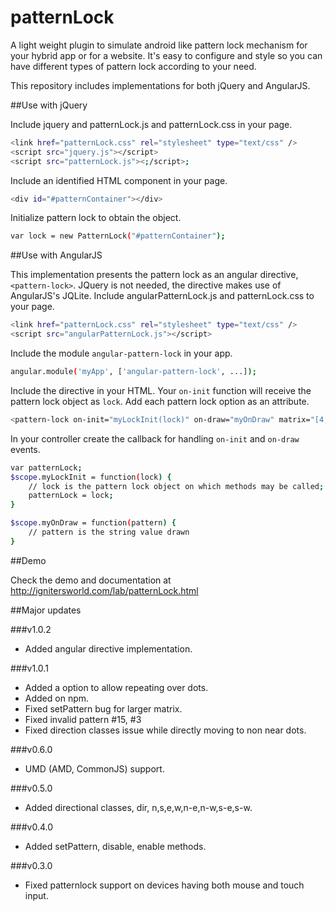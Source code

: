 patternLock
===========

A light weight plugin to simulate android like pattern lock mechanism for your hybrid app or for a website. It's easy to configure and style so you can have different types of pattern lock according to your need.

This repository includes implementations for both jQuery and AngularJS.

##Use with jQuery

Include jquery and patternLock.js and patternLock.css in your page.

```sh
<link href="patternLock.css" rel="stylesheet" type="text/css" />
<script src="jquery.js"></script>
<script src="patternLock.js"><;/script>;
```

Include an identified HTML component in your page.

```sh
<div id="#patternContainer"></div>
```

Initialize pattern lock to obtain the object.

```sh
var lock = new PatternLock("#patternContainer");
```

##Use with AngularJS

This implementation presents the pattern lock as an angular directive, `<pattern-lock>`. JQuery is not needed, the directive makes use of AngularJS's JQLite.
Include angularPatternLock.js and patternLock.css to your page.

```sh
<link href="patternLock.css" rel="stylesheet" type="text/css" />
<script src="angularPatternLock.js"></script>
```

Include the module `angular-pattern-lock` in your app.

```sh
angular.module('myApp', ['angular-pattern-lock', ...]);
```

Include the directive in your HTML. Your `on-init` function will receive the pattern lock object as `lock`. Add each pattern lock option as an attribute.

```sh
<pattern-lock on-init="myLockInit(lock)" on-draw="myOnDraw" matrix="[4,4]"></pattern-lock>
```

In your controller create the callback for handling `on-init` and `on-draw` events.

```sh
var patternLock;
$scope.myLockInit = function(lock) {
	// lock is the pattern lock object on which methods may be called; e.g., lock.disable()
	patternLock = lock;
}

$scope.myOnDraw = function(pattern) {
	// pattern is the string value drawn
}
```

##Demo

Check the demo and documentation at <a href="http://ignitersworld.com/lab/patternLock.html">http://ignitersworld.com/lab/patternLock.html</a>

##Major updates

###v1.0.2
- Added angular directive implementation.

###v1.0.1
- Added a option to allow repeating over dots.
- Added on npm.
- Fixed setPattern bug for larger matrix.
- Fixed invalid pattern #15, #3
- Fixed direction classes issue while directly moving to non near dots.

###v0.6.0
- UMD (AMD, CommonJS) support.

###v0.5.0
- Added directional classes, dir, n,s,e,w,n-e,n-w,s-e,s-w.

###v0.4.0
- Added setPattern, disable, enable methods.

###v0.3.0
- Fixed patternlock support on devices having both mouse and touch input.
